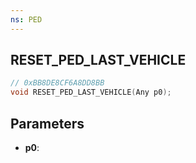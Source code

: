 ```yaml
---
ns: PED
---
```

## RESET_PED_LAST_VEHICLE

```c
// 0xBB8DE8CF6A8DD8BB
void RESET_PED_LAST_VEHICLE(Any p0);
```

## Parameters
* **p0**:
